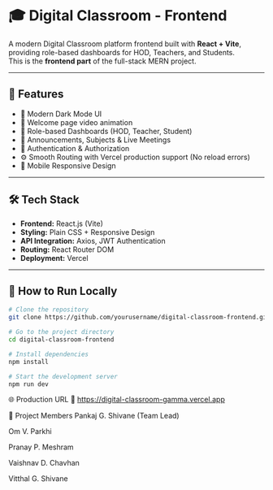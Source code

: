 # 🎓 Digital Classroom - Frontend

A modern Digital Classroom platform frontend built with **React + Vite**, providing role-based dashboards for HOD, Teachers, and Students.  
This is the **frontend part** of the full-stack MERN project.

---

## 🚀 Features

- 🌙 Modern Dark Mode UI
- 🎥 Welcome page video animation
- 🎯 Role-based Dashboards (HOD, Teacher, Student)
- 📝 Announcements, Subjects & Live Meetings
- 🔐 Authentication & Authorization
- ⚙️ Smooth Routing with Vercel production support (No reload errors)
- 📱 Mobile Responsive Design

---

## 🛠️ Tech Stack

- **Frontend:** React.js (Vite)
- **Styling:** Plain CSS + Responsive Design
- **API Integration:** Axios, JWT Authentication
- **Routing:** React Router DOM
- **Deployment:** Vercel

---

## 📄 How to Run Locally

```bash
# Clone the repository
git clone https://github.com/yourusername/digital-classroom-frontend.git

# Go to the project directory
cd digital-classroom-frontend

# Install dependencies
npm install

# Start the development server
npm run dev
```

🌐 Production URL
🔗 https://digital-classroom-gamma.vercel.app

👥 Project Members
Pankaj G. Shivane (Team Lead)

Om V. Parkhi

Pranay P. Meshram

Vaishnav D. Chavhan

Vitthal G. Shivane
